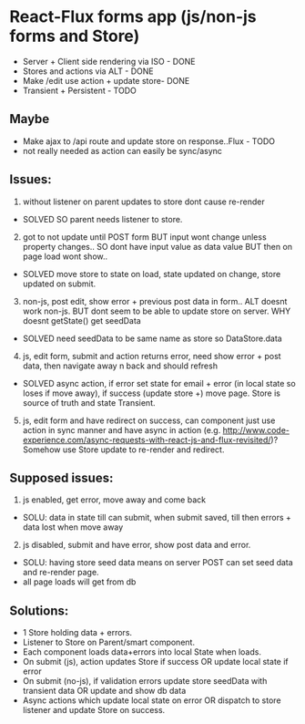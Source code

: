# React-Flux forms app (js/non-js forms and Store)

- Server + Client side rendering via ISO - DONE
- Stores and actions via ALT - DONE
- Make /edit use action + update store- DONE
- Transient + Persistent - TODO

## Maybe
- Make ajax to /api route and update store on response..Flux - TODO
 - not really needed as action can easily be sync/async


##  Issues:
1) without listener on parent updates to store dont cause re-render
- SOLVED SO parent needs listener to store.

2) got to not update until POST form
BUT input wont change unless property changes..
SO dont have input value as data value
BUT then on page load wont show..
- SOLVED move store to state on load, state updated on change, store updated on submit.

3) non-js, post edit, show error + previous post data in form..
ALT doesnt work non-js.
BUT dont seem to be able to update store on server.
WHY doesnt getState() get seedData
- SOLVED need seedData to be same name as store so DataStore.data

4) js, edit form, submit and action returns error, need show error + post data, then navigate away n back and should refresh
- SOLVED async action, if error set state for email + error (in local state so loses if move away), if success (update store +) move page. Store is source of truth and state Transient.

5) js, edit form and have redirect on success, can component just use action in sync manner and have async in action (e.g. http://www.code-experience.com/async-requests-with-react-js-and-flux-revisited/)? Somehow use Store update to re-render and redirect.

## Supposed issues:
1) js enabled, get error, move away and come back
- SOLU: data in state till can submit, when submit saved, till then errors + data lost when move away

2) js disabled, submit and have error, show post data and error.
- SOLU: having store seed data means on server POST can set seed data and re-render page.
- all page loads will get from db


## Solutions:
- 1 Store holding data + errors.
- Listener to Store on Parent/smart component.
- Each component loads data+errors into local State when loads.
- On submit (js), action updates Store if success OR update local state if error 
- On submit (no-js), if validation errors update store seedData with transient data OR update and show db data
- Async actions which update local state on error OR dispatch to store listener and update Store on success.
